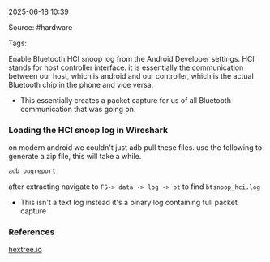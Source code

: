 
2025-06-18 10:39

Source: #hardware 

Tags: 

Enable Bluetooth HCI snoop log from the Android Developer settings. HCI stands for host controller interface. it is essentially the communication between our host, which is android and our controller, which is the actual Bluetooth chip in the phone and vice versa. 
- This essentially creates a packet capture for us of all Bluetooth communication that was going on. 
### Loading the HCI snoop log in Wireshark

on modern android we couldn't just adb pull these files.
use the following to generate a zip file, this will take a while.
```powershell 
adb bugreport
``` 
after extracting navigate to `FS-> data -> log -> bt` to find `btsnoop_hci.log`

- This isn't a text log instead it's a binary log containing full packet capture



### References
[hextree.io](https://app.hextree.io/courses/android-bluetooth-reversing/bluetooth-basics)